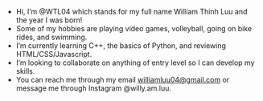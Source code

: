 - Hi, I’m @WTL04 which stands for my full name William Thinh Luu and the year I was born!
- Some of my hobbies are playing video games, volleyball, going on bike rides, and swimming. 
- I’m currently learning C++, the basics of Python, and reviewing HTML/CSS/Javascript.
- I’m looking to collaborate on anything of entry level so I can develop my skills.
- You can reach me through my email williamluu04@gmail.com or message me through Instagram @willy.am.luu.

<!---
WTL04/WTL04 is a ✨ special ✨ repository because its `README.md` (this file) appears on your GitHub profile.
You can click the Preview link to take a look at your changes.
--->
